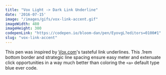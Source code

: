 ```yaml
---
title: "Vox Light -> Dark Link Underline"
date: '2016-07-15'
image: "/images/gifs/vox-link-accent.gif"
imageWidth: 480
imageHeight: 300
codepenLink: "https://codepen.io/bloom-dan/pen/EyovgL?editors=0100#1"
slug: "vox-link-accent"
---
```


This pen was inspired by [Vox.com](https://vox.com)'s tasteful link underlines. This .1rem bottom border and strategic line spacing ensure easy meter and  extenuate click opportunities in a way much better than coloring the `<a>` default type blue ever code.
